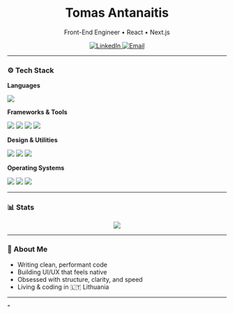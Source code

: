 <h1 align="center">Tomas Antanaitis</h1>

<p align="center">
  Front-End Engineer • React • Next.js
</p>

<p align="center">
  <a href="https://www.linkedin.com/in/antanaitis-tomas" target="_blank">
    <img src="https://img.shields.io/badge/LinkedIn-FFFFFF?style=for-the-badge&logo=linkedin&logoColor=0A66C2" alt="LinkedIn" />
  </a>
  <a href="mailto:to.antanaitis@gmail.com">
    <img src="https://img.shields.io/badge/Email-FFFFFF?style=for-the-badge&logo=gmail&logoColor=EA4335" alt="Email" />
  </a>
</p>

---

### ⚙️ Tech Stack

**Languages**
<p>
  <img src="https://img.shields.io/badge/JavaScript-161B22?style=for-the-badge&logo=javascript&logoColor=F7DF1E" />
</p>

**Frameworks & Tools**
<p>
  <img src="https://img.shields.io/badge/React-161B22?style=for-the-badge&logo=react&logoColor=61DAFB" />
  <img src="https://img.shields.io/badge/Next.js-161B22?style=for-the-badge&logo=next.js&logoColor=ffffff" />
  <img src="https://img.shields.io/badge/SCSS-161B22?style=for-the-badge&logo=sass&logoColor=cc6699" />
  <img src="https://img.shields.io/badge/Prismic-161B22?style=for-the-badge&logo=prismic&logoColor=white" />
</p>

**Design & Utilities**
<p>
  <img src="https://img.shields.io/badge/Figma-161B22?style=for-the-badge&logo=figma&logoColor=F24E1E" />
  <img src="https://img.shields.io/badge/Docker-161B22?style=for-the-badge&logo=docker&logoColor=2496ED" />
  <img src="https://img.shields.io/badge/Git-161B22?style=for-the-badge&logo=git&logoColor=F05032" />
</p>

**Operating Systems**
<p>
  <img src="https://img.shields.io/badge/Linux-161B22?style=for-the-badge&logo=linux&logoColor=FCC624" />
  <img src="https://img.shields.io/badge/macOS-161B22?style=for-the-badge&logo=apple&logoColor=ffffff" />
  <img src="https://img.shields.io/badge/Windows-161B22?style=for-the-badge&logo=windows&logoColor=0078D6" />
</p>

---

### 📊 Stats

<p align="center">
  <img src="https://github-readme-stats.vercel.app/api/top-langs/?username=TomasAnta&layout=compact&theme=radical&hide_border=true" />
</p>

<!-- Optional -->
<!--
<p align="center">
  <img src="https://github-readme-streak-stats.herokuapp.com/?user=TomasAnta&theme=radical&hide_border=true" />
</p>
-->

---

### 🧠 About Me

- Writing clean, performant code
- Building UI/UX that feels native
- Obsessed with structure, clarity, and speed
- Living & coding in 🇱🇹 Lithuania

---
"
